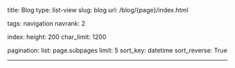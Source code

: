 title: Blog
type: list-view
slug: blog
url: /blog/{page}/index.html

tags: navigation
navrank: 2

index:
    height: 200
    char_limit: 1200

pagination:
    list: page.subpages
    limit: 5
    sort_key: datetime
    sort_reverse: True

---
